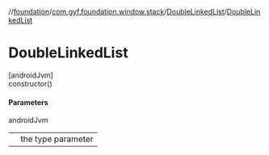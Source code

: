 //[foundation](../../../index.md)/[com.gyf.foundation.window.stack](../index.md)/[DoubleLinkedList](index.md)/[DoubleLinkedList](-double-linked-list.md)

# DoubleLinkedList

[androidJvm]\
constructor()

#### Parameters

androidJvm

| | |
|---|---|
|  | <D> the type parameter |